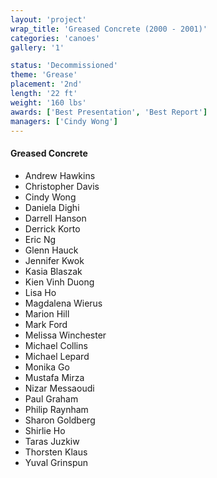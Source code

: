 ```yaml
---
layout: 'project'
wrap_title: 'Greased Concrete (2000 - 2001)'
categories: 'canoes'
gallery: '1'

status: 'Decommissioned'
theme: 'Grease'
placement: '2nd'
length: '22 ft'
weight: '160 lbs'
awards: ['Best Presentation', 'Best Report']
managers: ['Cindy Wong']
---
```

#### Greased Concrete

 - Andrew Hawkins
 - Christopher Davis
 - Cindy Wong
 - Daniela Dighi
 - Darrell Hanson
 - Derrick Korto
 - Eric Ng
 - Glenn Hauck
 - Jennifer Kwok
 - Kasia Blaszak
 - Kien Vinh Duong
 - Lisa Ho
 - Magdalena Wierus
 - Marion Hill
 - Mark Ford
 - Melissa Winchester
 - Michael Collins
 - Michael Lepard
 - Monika Go
 - Mustafa Mirza
 - Nizar Messaoudi
 - Paul Graham
 - Philip Raynham
 - Sharon Goldberg
 - Shirlie Ho
 - Taras Juzkiw
 - Thorsten Klaus
 - Yuval Grinspun
